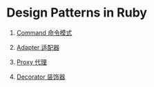 # Design Patterns in Ruby

1. [Command 命令模式](Command)

2. [Adapter 适配器](Adapter)

3. [Proxy 代理](Proxy)

4. [Decorator 装饰器](Decorator)
